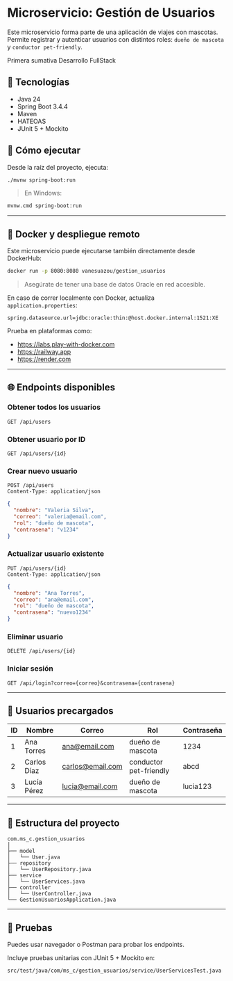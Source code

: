 
# Microservicio: Gestión de Usuarios

Este microservicio forma parte de una aplicación de viajes con mascotas. Permite registrar y autenticar usuarios con distintos roles: `dueño de mascota` y `conductor pet-friendly`.

Primera sumativa Desarrollo FullStack

## 🧱 Tecnologías
- Java 24
- Spring Boot 3.4.4
- Maven
- HATEOAS
- JUnit 5 + Mockito

## 🚀 Cómo ejecutar

Desde la raíz del proyecto, ejecuta:

```bash
./mvnw spring-boot:run
```

> En Windows:  
```bash
mvnw.cmd spring-boot:run
```

---

## 🐳 Docker y despliegue remoto

Este microservicio puede ejecutarse también directamente desde DockerHub:

```bash
docker run -p 8080:8080 vanesuazou/gestion_usuarios
```

> Asegúrate de tener una base de datos Oracle en red accesible.

En caso de correr localmente con Docker, actualiza `application.properties`:

```properties
spring.datasource.url=jdbc:oracle:thin:@host.docker.internal:1521:XE
```

Prueba en plataformas como:
- https://labs.play-with-docker.com
- https://railway.app
- https://render.com

---

## 🌐 Endpoints disponibles

### Obtener todos los usuarios
```http
GET /api/users
```

### Obtener usuario por ID
```http
GET /api/users/{id}
```

### Crear nuevo usuario
```http
POST /api/users
Content-Type: application/json
```
```json
{
  "nombre": "Valeria Silva",
  "correo": "valeria@email.com",
  "rol": "dueño de mascota",
  "contrasena": "v1234"
}
```

### Actualizar usuario existente
```http
PUT /api/users/{id}
Content-Type: application/json
```
```json
{
  "nombre": "Ana Torres",
  "correo": "ana@email.com",
  "rol": "dueño de mascota",
  "contrasena": "nuevo1234"
}
```

### Eliminar usuario
```http
DELETE /api/users/{id}
```

### Iniciar sesión
```http
GET /api/login?correo={correo}&contrasena={contrasena}
```

---

## 👥 Usuarios precargados

| ID | Nombre        | Correo            | Rol                    | Contraseña |
|----|---------------|-------------------|-------------------------|------------|
| 1  | Ana Torres    | ana@email.com     | dueño de mascota        | 1234       |
| 2  | Carlos Díaz   | carlos@email.com  | conductor pet-friendly  | abcd       |
| 3  | Lucía Pérez   | lucia@email.com   | dueño de mascota        | lucia123   |

---

## 📂 Estructura del proyecto

```
com.ms_c.gestion_usuarios
│
├── model
│   └── User.java
├── repository
│   └── UserRepository.java
├── service
│   └── UserServices.java
├── controller
│   └── UserController.java
└── GestionUsuariosApplication.java
```

---

## 🧪 Pruebas

Puedes usar navegador o Postman para probar los endpoints.

Incluye pruebas unitarias con JUnit 5 + Mockito en:

```
src/test/java/com/ms_c/gestion_usuarios/service/UserServicesTest.java
```
